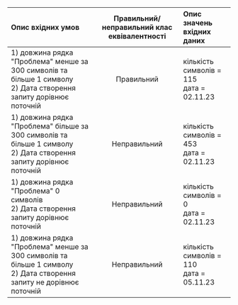 |Опис вхідних умов|Правильний/неправильний клас еквівалентності|Опис значень вхідних даних|
|:-----|:-----:|:-----|
|1) довжина рядка "Проблема" менше за 300 символів та більше 1 символу <br> 2) Дата створення запиту дорівнює поточній <br>|Правильний|кількість символів = 115 <br> дата = 02.11.23|
|1) довжина рядка "Проблема" більше за 300 символів та більше 1 символу <br> 2) Дата створення запиту дорівнює поточній <br>|Неправильний|кількість символів = 453 <br> дата = 02.11.23|
|1) довжина рядка "Проблема" 0 символів <br> 2) Дата створення запиту дорівнює поточній <br>|Неправильний|кількість символів = 0 <br> дата = 02.11.23|
|1) довжина рядка "Проблема" менше за 300 символів та більше 1 символу <br> 2) Дата створення запиту не дорівнює поточній <br>|Неправильний|кількість символів = 110 <br> дата = 05.11.23|
